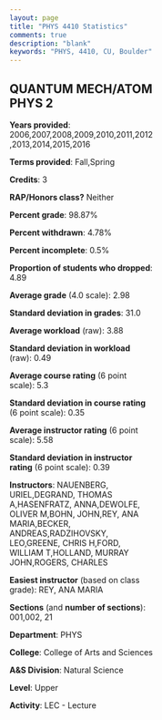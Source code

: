 ```yaml
---
layout: page
title: "PHYS 4410 Statistics"
comments: true
description: "blank"
keywords: "PHYS, 4410, CU, Boulder"
--- 
```

<head>
<script src="https://ajax.googleapis.com/ajax/libs/jquery/2.1.3/jquery.min.js"></script>
<script src="https://dl.dropboxusercontent.com/s/pc42nxpaw1ea4o9/highcharts.js?dl=0"></script>
<!-- <script src="../assets/js/highcharts.js"></script> -->
<style type="text/css">@font-face {
	font-family: "Bebas Neue";
	src: url(https://www.filehosting.org/file/details/544349/BebasNeue%20Regular.otf) format("opentype");
	}
	h1.Bebas { 
		font-family: "Bebas Neue", Verdana, Tahoma;
	}
</style>
</head>
<body>
	<div id="container" style="float: right; width: 45%; height: 88%; margin-left: 2.5%; margin-right: 2.5%;"></div>
	<script language="JavaScript">
		$(document).ready(function() {
		var chart = {type: 'column'};
		var title = {text: 'Grade Distribution'};
		var xAxis = {categories: ['A','B','C','D','F'],crosshair: true};
		var yAxis = {min: 0,title: {text: 'Percentage'}};
		var tooltip = {headerFormat: '<center><b><span style="font-size:20px">{point.key}</span></b></center>',
		               pointFormat: '<td style="padding:0"><b>{point.y:.1f}%</b></td>',
		               footerFormat: '</table>',shared: true,useHTML: true};
		var plotOptions = {column: {pointPadding: 0.0,borderWidth: 0}};  
		var credits = {enabled: false};var series= [{name: 'Percent',data: [40.23,34.53,17.1,4.07,4.07,]}];
		var json = {};
		json.chart = chart;
		json.title = title;
		json.tooltip = tooltip;
		json.xAxis = xAxis;
		json.yAxis = yAxis;  
		json.series = series;
		json.plotOptions = plotOptions;  
		json.credits = credits;
		$('#container').highcharts(json);
	});
	</script>
</body>
			   
## QUANTUM MECH/ATOM PHYS 2

**Years provided**: 2006,2007,2008,2009,2010,2011,2012,2013,2014,2015,2016

**Terms provided**: Fall,Spring

**Credits**: 3

**RAP/Honors class?** Neither

**Percent grade**: 98.87%

**Percent withdrawn**: 4.78%

**Percent incomplete**: 0.5%

**Proportion of students who dropped**: 4.89

**Average grade** (4.0 scale): 2.98

**Standard deviation in grades**: 31.0

**Average workload** (raw): 3.88

**Standard deviation in workload** (raw): 0.49

**Average course rating** (6 point scale): 5.3

**Standard deviation in course rating** (6 point scale): 0.35

**Average instructor rating** (6 point scale): 5.58

**Standard deviation in instructor rating** (6 point scale): 0.39

**Instructors**: NAUENBERG, URIEL,DEGRAND, THOMAS A,HASENFRATZ, ANNA,DEWOLFE, OLIVER M,BOHN, JOHN,REY, ANA MARIA,BECKER, ANDREAS,RADZIHOVSKY, LEO,GREENE, CHRIS H,FORD, WILLIAM T,HOLLAND, MURRAY JOHN,ROGERS, CHARLES

**Easiest instructor** (based on class grade): REY, ANA MARIA

**Sections** (and **number of sections**): 001,002, 21

**Department**: PHYS

**College**: College of Arts and Sciences

**A&S Division**: Natural Science

**Level**: Upper

**Activity**: LEC - Lecture